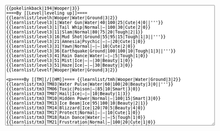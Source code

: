 </p><textarea readonly="" accesskey="," id="wpTextbox1" cols="80" rows="25" style="" class="mw-editfont-monospace" lang="en" dir="ltr" name="wpTextbox1">{{pokelinkback|194|Wooper|3}}
====By [[Level|leveling up]]====
{{learnlist/levelh|Wooper|Water|Ground|3|2}}
{{learnlist/level3|1|Water Gun|Water|40|100|25|Cute|4|0||'''}}
{{learnlist/level3|1|Tail Whip|Normal|—|100|30|Cute|2|0}}
{{learnlist/level3|11|Slam|Normal|80|75|20|Tough|2|1}}
{{learnlist/level3|16|Mud Shot|Ground|55|95|15|Tough|1|3||'''}}
{{learnlist/level3|21|Amnesia|Psychic|—|—|20|Cute|1|0}}
{{learnlist/level3|31|Yawn|Normal|—|—|10|Cute|2|0}}
{{learnlist/level3|36|Earthquake|Ground|100|100|10|Tough|1|3||'''}}
{{learnlist/level3|41|Rain Dance|Water|—|—|5|Tough|1|0}}
{{learnlist/level3|51|Mist|Ice|—|—|30|Beauty|1|0}}
{{learnlist/level3|51|Haze|Ice|—|—|30|Beauty|3|0}}
{{learnlist/levelf|Wooper|Water|Ground|3|2}}

====By [[TM]]/[[HM]]====
{{learnlist/tmh|Wooper|Water|Ground|3|2}}
{{learnlist/tm3|TM03|Water Pulse|Water|60|100|20|Beauty|3|0||'''}}
{{learnlist/tm3|TM06|Toxic|Poison|—|85|10|Smart|3|0}}
{{learnlist/tm3|TM07|Hail|Ice|—|—|10|Beauty|1|3}}
{{learnlist/tm3|TM10|Hidden Power|Normal|—|100|15|Smart|3|0}}
{{learnlist/tm3|TM13|Ice Beam|Ice|95|100|10|Beauty|2|1}}
{{learnlist/tm3|TM14|Blizzard|Ice|120|70|5|Beauty|4|0}}
{{learnlist/tm3|TM17|Protect|Normal|—|—|10|Cute|1|0}}
{{learnlist/tm3|TM18|Rain Dance|Water|—|—|5|Tough|1|0}}
{{learnlist/tm3|TM21|Frustration|Normal|—|100|20|Cute|1|0}}
{{learnlist/tm3|TM23|Iron Tail|Steel|100|75|15|Cool|1|4}}
{{learnlist/tm3|TM26|Earthquake|Ground|100|100|10|Tough|1|3||'''}}
{{learnlist/tm3|TM27|Return|Normal|—|100|20|Cute|1|0}}
{{learnlist/tm3|TM28|Dig|Ground|60|100|10|Smart|1|0||'''}}
{{learnlist/tm3|TM32|Double Team|Normal|—|—|15|Cool|2|0}}
{{learnlist/tm3|TM36|Sludge Bomb|Poison|90|100|10|Tough|2|1}}
{{learnlist/tm3|TM37|Sandstorm|Rock|—|—|10|Tough|3|0}}
{{learnlist/tm3|TM42|Facade|Normal|70|100|20|Cute|2|0}}
{{learnlist/tm3|TM43|Secret Power|Normal|70|100|20|Smart|1|0}}
{{learnlist/tm3|TM44|Rest|Psychic|—|—|10|Cute|2|0}}
{{learnlist/tm3|TM45|Attract|Normal|—|100|15|Cute|2|0}}
{{learnlist/tm3|HM03|Surf|Water|95|100|15|Beauty|3|0||'''}}
{{learnlist/tm3|HM05|Flash|Normal|—|70|20|Beauty|3|0}}
{{learnlist/tm3|HM06|Rock Smash|Fighting|20|100|15|Tough|1|0}}
{{learnlist/tm3|HM07|Waterfall|Water|80|100|15|Tough|2|0||'''}}
{{learnlist/tm3|HM08|Dive|Water|60|100|10|Beauty|2|0||'''}}
{{learnlist/tmf|Wooper|Water|Ground|3|2}}

====By {{pkmn|breeding}}====
{{learnlist/breedh|Wooper|Water|Ground|3|2}}
{{learnlist/breed3|{{MSP/3|352|Kecleon}}|AncientPower|Rock|60|100|5|Tough|1|0}}
{{learnlist/breed3|{{MSP/3|060|Poliwag}}{{MSP/3|061|Poliwhirl}}{{MSP/3|131|Lapras}}{{MSP/3|324|Torkoal}}{{MSP/3|363|Spheal}}{{MSP/3|364|Sealeo}}&lt;br>{{MSP/3|365|Walrein}}|Body Slam|Normal|85|100|15|Tough|1|4}}
{{learnlist/breed3|{{MSP/3|079|Slowpoke}}{{MSP/3|080|Slowbro}}{{MSP/3|199|Slowking}}{{MSP/3|324|Torkoal}}|Curse|???|—|—|10|Tough|3|0}}
{{learnlist/breed3|{{MSP/3|258|Mudkip}}{{MSP/3|259|Marshtomp}}{{MSP/3|260|Swampert}}{{MSP/3|263|Zigzagoon}}{{MSP/3|264|Linoone}}{{MSP/3|369|Relicanth}}|Mud Sport|Ground|—|—|15|Cute|4|0}}
{{learnlist/breed3|{{MSP/3|037|Vulpix}}{{MSP/3|038|Ninetales}}{{MSP/3|086|Seel}}{{MSP/3|087|Dewgong}}{{MSP/3|131|Lapras}}{{MSP/3|147|Dratini}}&lt;br>{{MSP/3|148|Dragonair}}{{MSP/3|149|Dragonite}}{{MSP/3|350|Milotic}}|Safeguard|Normal|—|—|25|Beauty|1|0}}
{{learnlist/breed3|{{MSP/3|023|Ekans}}{{MSP/3|024|Arbok}}{{MSP/3|279|Pelipper}}{{MSP/3|303|Mawile}}|Spit Up|Normal|100|100|10|Tough|4|0}}
{{learnlist/breed3|{{MSP/3|023|Ekans}}{{MSP/3|024|Arbok}}{{MSP/3|279|Pelipper}}{{MSP/3|303|Mawile}}|Stockpile|Normal|—|—|10|Tough|2|0}}
{{learnlist/breed3|{{MSP/3|023|Ekans}}{{MSP/3|024|Arbok}}{{MSP/3|279|Pelipper}}{{MSP/3|303|Mawile}}|Swallow|Normal|—|—|10|Tough|1|0}}
{{learnlist/breedf|Wooper|Water|Ground|3|2}}

====By [[Move Tutor|tutoring]]====
{{learnlist/tutorh|Wooper|Water|Ground|3|2}}
{{learnlist/tutor3|Body Slam|Normal|85|100|15|Tough|1|4|||yes|yes|yes}}
{{learnlist/tutor3|Defense Curl|Normal|—|—|40|Cute|2|0|||no|yes|no}}
{{learnlist/tutor3|Double-Edge|Normal|120|100|15|Tough|6|0|||yes|yes|yes}}
{{learnlist/tutor3|DynamicPunch|Fighting|100|50|5|Cool|2|1|||no|yes|no}}
{{learnlist/tutor3|Endure|Normal|—|—|10|Tough|2|0|||no|yes|no}}
{{learnlist/tutor3|Ice Punch|Ice|75|100|15|Beauty|4|0|||no|yes|no}}
{{learnlist/tutor3|Mimic|Normal|—|—|10|Cute|1|0|||yes|yes|yes}}
{{learnlist/tutor3|Mud-Slap|Ground|20|100|10|Cute|2|1||'''|no|yes|no}}
{{learnlist/tutor3|Rollout|Rock|30|90|20|Tough|3|0|||no|yes|no}}
{{learnlist/tutor3|Sleep Talk|Normal|—|—|10|Cute|3|0|||no|yes|no}}
{{learnlist/tutor3|Snore|Normal|40|100|15|Cute|4|0|||no|yes|no}}
{{learnlist/tutor3|Substitute|Normal|—|—|10|Smart|2|0|||yes|yes|yes}}
{{learnlist/tutor3|Swagger|Normal|—|90|15|Cute|2|0|||no|yes|yes}}
{{learnlist/tutorf|Wooper|Water|Ground|3|2}}

[[it:Wooper/Mosse apprese in terza generazione]]
[[zh:乌波/第三世代招式表]]
